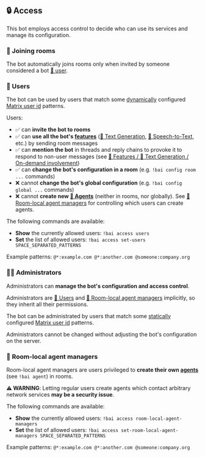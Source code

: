 ## 🔒 Access

This bot employs access control to decide who can use its services and manage its configuration.


### 👋 Joining rooms

The bot automatically joins rooms only when invited by someone considered a bot [👥 user](#-users).


### 👥 Users

The bot can be used by users that match some [dynamically](./configuration/README.md#dynamic-configuration) configured [Matrix user id](https://spec.matrix.org/v1.11/#users) patterns.

Users:

- ✅ can **invite the bot to rooms**
- ✅ can **use all the bot's [features](./features.md)** ([💬 Text Generation](./features.md#-text-generation), [🦻 Speech-to-Text](./features.md#-speech-to-text), etc.) by sending room messages
- ✅ can **mention the bot** in threads and reply chains to provoke it to respond to non-user messages (see [🌟 Features / 💬 Text Generation / On-demand involvement](./features.md#on-demand-involvement))
- ✅ can **change the bot's configuration in a room** (e.g. `!bai config room ...` commands)
- ❌ cannot **change the bot's global configuration** (e.g. `!bai config global ...` commands)
- ❌ cannot **create new [🤖 Agents](./agents.md)** (neither in rooms, nor globally). See [💼 Room-local agent managers](#-room-local-agent-managers) for controlling which users can create agents.

The following commands are available:
- **Show** the currently allowed users: `!bai access users`
- **Set** the list of allowed users: `!bai access set-users SPACE_SEPARATED_PATTERNS`

Example patterns: `@*:example.com @*:another.com @someone:company.org`


### 👮‍♂️ Administrators

Administrators can **manage the bot's configuration and access control**.

Administrators are [👥 Users](#-users) and [💼 Room-local agent managers](#-room-local-agent-managers) implicitly, so they inherit all their permissions.

The bot can be administrated by users that match some [statically](./configuration/README.md#static-configuration) configured [Matrix user id](https://spec.matrix.org/v1.11/#users) patterns.

Administrators cannot be changed without adjusting the bot's configuration on the server.


### 💼 Room-local agent managers

Room-local agent managers are users privileged to **create their own [agents](./agents.md)** (see `!bai agent`) in rooms.

**⚠️ WARNING**: Letting regular users create agents which contact arbitrary network services **may be a security issue**.

The following commands are available:
- **Show** the currently allowed users: `!bai access room-local-agent-managers`
- **Set** the list of allowed users: `!bai access set-room-local-agent-managers SPACE_SEPARATED_PATTERNS`

Example patterns: `@*:example.com @*:another.com @someone:company.org`
